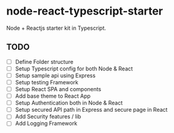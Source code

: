 # node-react-typescript-starter

Node + Reactjs starter kit in Typescript.

## TODO

- [ ] Define Folder structure
- [ ] Setup Typescript config for both Node & React
- [ ] Setup sample api using Express
- [ ] Setup testing Framework
- [ ] Setup React SPA and components
- [ ] Add base theme to React App
- [ ] Setup Authentication both in Node & React
- [ ] Setup secured API path in Express and secure page in React
- [ ] Add Security features / lib
- [ ] Add Logging Framework
